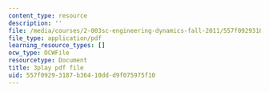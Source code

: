 ```yaml
---
content_type: resource
description: ''
file: /media/courses/2-003sc-engineering-dynamics-fall-2011/557f09293187b36410ddd9f075975f10_1xJJu5p3dD0.pdf
file_type: application/pdf
learning_resource_types: []
ocw_type: OCWFile
resourcetype: Document
title: 3play pdf file
uid: 557f0929-3187-b364-10dd-d9f075975f10
---
```

